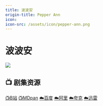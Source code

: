 ```yaml
---
title: 波波安
origin-title: Pepper Ann
icon:
icon-src: /assets/icon/pepper-ann.png
---
```

# 波波安

![](/assets/image/pepper-ann.jpg)

## **📺 剧集资源** <Badge type="tip" text="B站UP@大袁 译制" /> <Badge type="warning" text="漫迪MDsub" />

[📺B站](https://space.bilibili.com/12757085/search/video?keyword=%E6%B3%A2%E6%B3%A2%E5%AE%89) [📺MDpan](https://pan.mdsub.top/%E6%B3%A2%E6%B3%A2%E5%AE%89/) [☁️百度](https://pan.baidu.com/s/1ij8O2UW-qPvbbe7hJ03bBw?pwd=tsgv) [☁️阿里](https://www.alipan.com/s/pp1WHo5cQsj) [☁️夸克](https://pan.quark.cn/s/d3fbba4f2c90) [☁️迅雷](https://pan.xunlei.com/s/VO5ukMFO0_SmuiUqeevwLfqYA1?pwd=y3ri)

